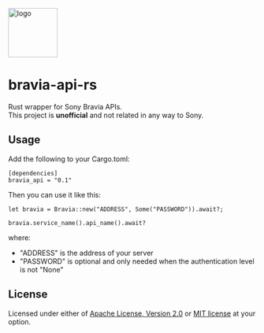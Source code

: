 <img src="https://github-production-user-asset-6210df.s3.amazonaws.com/25140297/249759823-97931ae4-d01f-4085-9d59-afc117cb320a.png" alt="logo" width="100"/>

# bravia-api-rs
Rust wrapper for Sony Bravia APIs.\
This project is **unofficial** and not related in any way to Sony.

## Usage
Add the following to your Cargo.toml:
```
[dependencies]
bravia_api = "0.1"
```
Then you can use it like this:
```
let bravia = Bravia::new("ADDRESS", Some("PASSWORD")).await?;

bravia.service_name().api_name().await?
```
where:
* "ADDRESS" is the address of your server
* "PASSWORD" is optional and only needed when the authentication level is not "None"

## License
Licensed under either of <a href="LICENSE-APACHE">Apache License, Version
2.0</a> or <a href="LICENSE-MIT">MIT license</a> at your option.